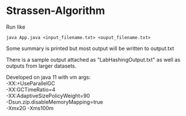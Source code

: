 # Strassen-Algorithm

Run like 

`java App.java <input_filename.txt> <ouput_filename.txt>`

Some summary is printed but most output will be written to output.txt

There is a sample output attached as "LabHashingOutput.txt" as well as outputs from larger datasets. 

Developed on java 11 with vm args: <br> 
-XX:+UseParallelGC <br> 
-XX:GCTimeRatio=4 <br> 
-XX:AdaptiveSizePolicyWeight=90 <br> 
-Dsun.zip.disableMemoryMapping=true <br> 
-Xmx2G -Xms100m
